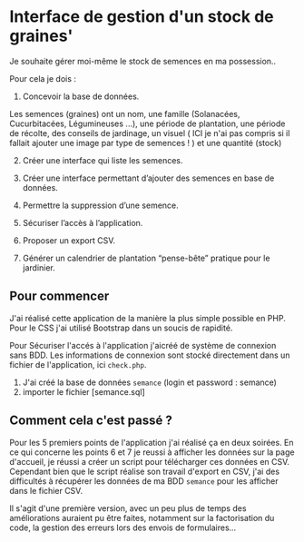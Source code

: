 
# Interface de gestion d'un stock de graines'

Je souhaite gérer moi-même le stock de semences en ma possession..

Pour cela je dois : 

1. Concevoir la base de données.

Les semences (graines) ont un nom, une famille (Solanacées, Cucurbitacées, Légumineuses ...), une période de plantation, une période de récolte, des conseils de jardinage, un visuel ( ICI je n'ai pas compris si il fallait ajouter une image par type de semences ! ) et une quantité (stock)

2. Créer une interface qui liste les semences.

3. Créer une interface permettant d’ajouter des semences en base de données.

4. Permettre la suppression d’une semence.

5. Sécuriser l’accès à l’application.

6. Proposer un export CSV.

7. Générer un calendrier de plantation “pense-bête” pratique pour le jardinier.

## Pour commencer

J'ai réalisé cette application de la manière la plus simple possible en PHP. Pour le CSS j'ai utilisé Bootstrap dans un soucis de rapidité. 

Pour Sécuriser l'accés à l'application j'aicréé de système de connexion sans BDD. Les informations de connexion sont stocké directement dans un fichier de l'application, ici  `check.php`.


1. J'ai créé la base de données `semance` (login et password : semance)
2. importer le fichier [semance.sql]


## Comment cela c'est passé ? 

Pour les 5 premiers points de l'application j'ai réalisé ça en deux soirées. En ce qui concerne les points 6 et 7 je reussi à afficher les données sur la page d'accueil, je réussi a créer un script pour télécharger ces données en CSV. Cependant bien que le script réalise son travail d'export en CSV, j'ai des difficultés à récupérer les données de ma BDD `semance` pour les afficher dans le fichier CSV.

Il s'agit d'une première version, avec un peu plus de temps des améliorations auraient pu être faites, notamment sur la factorisation du code, la gestion des erreurs lors des envois de formulaires...





